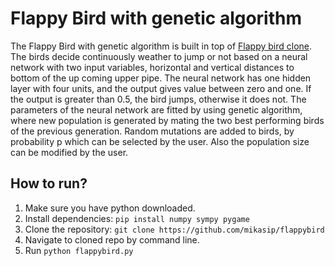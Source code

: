 # Flappy Bird with genetic algorithm

The Flappy Bird with genetic algorithm is built in top of [Flappy bird clone](https://github.com/sourabhv/FlapPyBird). 
The birds decide continuously weather to jump or not based on a neural network with two input variables, horizontal and vertical distances to bottom of the up coming upper pipe.
The neural network has one hidden layer with four units, and the output gives value between zero and one. If the output is greater than 0.5, the bird jumps, otherwise it does not.
The parameters of the neural network are fitted by using genetic algorithm, where new population is generated by mating the two best performing birds of the previous generation.
Random mutations are added to birds, by probability p which can be selected by the user. Also the population size can be modified by the user.


## How to run?

1. Make sure you have python downloaded.
2. Install dependencies:
```pip install numpy sympy pygame```
3. Clone the repository:
```git clone https://github.com/mikasip/flappybird```
4. Navigate to cloned repo by command line.
5. Run ```python flappybird.py```
